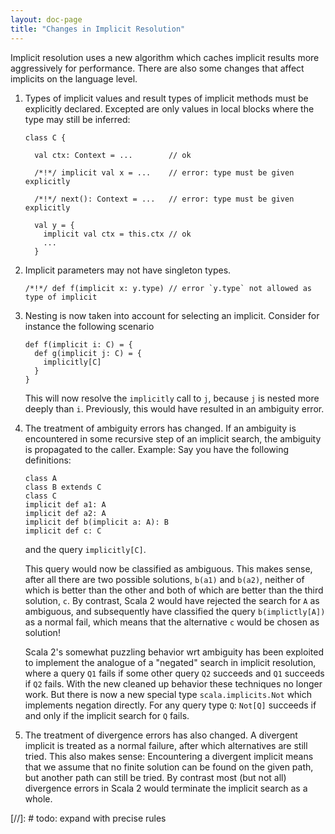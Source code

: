 ```yaml
---
layout: doc-page
title: "Changes in Implicit Resolution"
---
```


Implicit resolution uses a new algorithm which caches implicit results
more aggressively for performance. There are also some changes that
affect implicits on the language level.

 1. Types of implicit values and result types of implicit methods
    must be explicitly declared. Excepted are only values in local blocks
    where the type may still be inferred:

        class C {

          val ctx: Context = ...        // ok

          /*!*/ implicit val x = ...    // error: type must be given explicitly

          /*!*/ next(): Context = ...   // error: type must be given explicitly

          val y = {
            implicit val ctx = this.ctx // ok
            ...
          }

 2. Implicit parameters may not have singleton types.

        /*!*/ def f(implicit x: y.type) // error `y.type` not allowed as type of implicit

 3. Nesting is now taken into account for selecting an implicit.
    Consider for instance the following scenario

        def f(implicit i: C) = {
          def g(implicit j: C) = {
            implicitly[C]
          }
        }

    This will now resolve the `implicitly` call to `j`, because `j` is nested
    more deeply than `i`. Previously, this would have resulted in an
    ambiguity error.

 4. The treatment of ambiguity errors has changed. If an ambiguity is encountered
    in some recursive step of an implicit search, the ambiguity is propagated to the caller.
    Example: Say you have the following definitions:

        class A
        class B extends C
        class C
        implicit def a1: A
        implicit def a2: A
        implicit def b(implicit a: A): B
        implicit def c: C

    and the query `implicitly[C]`.

    This query would now be classified as ambiguous. This makes sense, after all
    there are two possible solutions, `b(a1)` and `b(a2)`, neither of which is better
    than the other and both of which are better than the third solution, `c`.
    By contrast, Scala 2 would have rejected the search for `A` as
    ambiguous, and subsequently have classified the query `b(implictly[A])` as a normal fail,
    which means that the alternative `c` would be chosen as solution!

    Scala 2's somewhat puzzling behavior wrt ambiguity has been exploited to implement the analogue
    of a "negated" search in implicit resolution, where a query `Q1` fails if some other
    query `Q2` succeeds and `Q1` succeeds if `Q2` fails. With the new cleaned up behavior these
    techniques no longer work. But there is now a new special type `scala.implicits.Not` which
    implements negation directly. For any query type `Q`: `Not[Q]` succeeds if and only if the
    implicit search for `Q` fails.

 5. The treatment of divergence errors has also changed. A divergent implicit is
    treated as a normal failure, after which alternatives are still tried. This also makes
    sense: Encountering a divergent implicit means that we assume that no finite
    solution can be found on the given path, but another path can still be tried. By contrast
    most (but not all) divergence errors in Scala 2 would terminate the implicit
    search as a whole.


[//]: # todo: expand with precise rules
